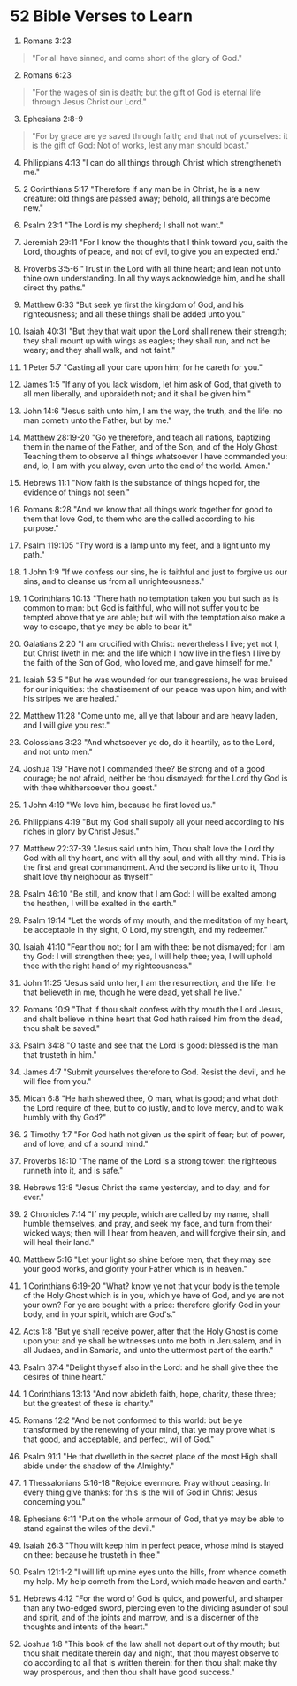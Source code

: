 # 52 Bible Verses to Learn

1. Romans 3:23
> "For all have sinned, and come short of the glory of God."


2. Romans 6:23
> "For the wages of sin is death; but the gift of God is eternal life through Jesus Christ our Lord."


3. Ephesians 2:8-9
> "For by grace are ye saved through faith; and that not of yourselves: it is the gift of God: Not of works, lest any man should boast."


4. Philippians 4:13
"I can do all things through Christ which strengtheneth me."


5. 2 Corinthians 5:17
"Therefore if any man be in Christ, he is a new creature: old things are passed away; behold, all things are become new."


6. Psalm 23:1
"The Lord is my shepherd; I shall not want."


7. Jeremiah 29:11
"For I know the thoughts that I think toward you, saith the Lord, thoughts of peace, and not of evil, to give you an expected end."


8. Proverbs 3:5-6
"Trust in the Lord with all thine heart; and lean not unto thine own understanding. In all thy ways acknowledge him, and he shall direct thy paths."


9. Matthew 6:33
"But seek ye first the kingdom of God, and his righteousness; and all these things shall be added unto you."


10. Isaiah 40:31
"But they that wait upon the Lord shall renew their strength; they shall mount up with wings as eagles; they shall run, and not be weary; and they shall walk, and not faint."


11. 1 Peter 5:7
"Casting all your care upon him; for he careth for you."


12. James 1:5
"If any of you lack wisdom, let him ask of God, that giveth to all men liberally, and upbraideth not; and it shall be given him."


13. John 14:6
"Jesus saith unto him, I am the way, the truth, and the life: no man cometh unto the Father, but by me."


14. Matthew 28:19-20
"Go ye therefore, and teach all nations, baptizing them in the name of the Father, and of the Son, and of the Holy Ghost: Teaching them to observe all things whatsoever I have commanded you: and, lo, I am with you alway, even unto the end of the world. Amen."


15. Hebrews 11:1
"Now faith is the substance of things hoped for, the evidence of things not seen."


16. Romans 8:28
"And we know that all things work together for good to them that love God, to them who are the called according to his purpose."


17. Psalm 119:105
"Thy word is a lamp unto my feet, and a light unto my path."


18. 1 John 1:9
"If we confess our sins, he is faithful and just to forgive us our sins, and to cleanse us from all unrighteousness."


19. 1 Corinthians 10:13
"There hath no temptation taken you but such as is common to man: but God is faithful, who will not suffer you to be tempted above that ye are able; but will with the temptation also make a way to escape, that ye may be able to bear it."


20. Galatians 2:20
"I am crucified with Christ: nevertheless I live; yet not I, but Christ liveth in me: and the life which I now live in the flesh I live by the faith of the Son of God, who loved me, and gave himself for me."


21. Isaiah 53:5
"But he was wounded for our transgressions, he was bruised for our iniquities: the chastisement of our peace was upon him; and with his stripes we are healed."


22. Matthew 11:28
"Come unto me, all ye that labour and are heavy laden, and I will give you rest."


23. Colossians 3:23
"And whatsoever ye do, do it heartily, as to the Lord, and not unto men."


24. Joshua 1:9
"Have not I commanded thee? Be strong and of a good courage; be not afraid, neither be thou dismayed: for the Lord thy God is with thee whithersoever thou goest."


25. 1 John 4:19
"We love him, because he first loved us."


26. Philippians 4:19
"But my God shall supply all your need according to his riches in glory by Christ Jesus."


27. Matthew 22:37-39
"Jesus said unto him, Thou shalt love the Lord thy God with all thy heart, and with all thy soul, and with all thy mind. This is the first and great commandment. And the second is like unto it, Thou shalt love thy neighbour as thyself."

28. Psalm 46:10
"Be still, and know that I am God: I will be exalted among the heathen, I will be exalted in the earth."


29. Psalm 19:14
"Let the words of my mouth, and the meditation of my heart, be acceptable in thy sight, O Lord, my strength, and my redeemer."


30. Isaiah 41:10
"Fear thou not; for I am with thee: be not dismayed; for I am thy God: I will strengthen thee; yea, I will help thee; yea, I will uphold thee with the right hand of my righteousness."


31. John 11:25
"Jesus said unto her, I am the resurrection, and the life: he that believeth in me, though he were dead, yet shall he live."


32. Romans 10:9
"That if thou shalt confess with thy mouth the Lord Jesus, and shalt believe in thine heart that God hath raised him from the dead, thou shalt be saved."


33. Psalm 34:8
"O taste and see that the Lord is good: blessed is the man that trusteth in him."


34. James 4:7
"Submit yourselves therefore to God. Resist the devil, and he will flee from you."


35. Micah 6:8
"He hath shewed thee, O man, what is good; and what doth the Lord require of thee, but to do justly, and to love mercy, and to walk humbly with thy God?"


36. 2 Timothy 1:7
"For God hath not given us the spirit of fear; but of power, and of love, and of a sound mind."


37. Proverbs 18:10
"The name of the Lord is a strong tower: the righteous runneth into it, and is safe."


38. Hebrews 13:8
"Jesus Christ the same yesterday, and to day, and for ever."


39. 2 Chronicles 7:14
"If my people, which are called by my name, shall humble themselves, and pray, and seek my face, and turn from their wicked ways; then will I hear from heaven, and will forgive their sin, and will heal their land."


40. Matthew 5:16
"Let your light so shine before men, that they may see your good works, and glorify your Father which is in heaven."


41. 1 Corinthians 6:19-20
"What? know ye not that your body is the temple of the Holy Ghost which is in you, which ye have of God, and ye are not your own? For ye are bought with a price: therefore glorify God in your body, and in your spirit, which are God's."


42. Acts 1:8
"But ye shall receive power, after that the Holy Ghost is come upon you: and ye shall be witnesses unto me both in Jerusalem, and in all Judaea, and in Samaria, and unto the uttermost part of the earth."


43. Psalm 37:4
"Delight thyself also in the Lord: and he shall give thee the desires of thine heart."


44. 1 Corinthians 13:13
"And now abideth faith, hope, charity, these three; but the greatest of these is charity."


45. Romans 12:2
"And be not conformed to this world: but be ye transformed by the renewing of your mind, that ye may prove what is that good, and acceptable, and perfect, will of God."


46. Psalm 91:1
"He that dwelleth in the secret place of the most High shall abide under the shadow of the Almighty."


47. 1 Thessalonians 5:16-18
"Rejoice evermore. Pray without ceasing. In every thing give thanks: for this is the will of God in Christ Jesus concerning you."


48. Ephesians 6:11
"Put on the whole armour of God, that ye may be able to stand against the wiles of the devil."


49. Isaiah 26:3
"Thou wilt keep him in perfect peace, whose mind is stayed on thee: because he trusteth in thee."


50. Psalm 121:1-2
"I will lift up mine eyes unto the hills, from whence cometh my help. My help cometh from the Lord, which made heaven and earth."


51. Hebrews 4:12
"For the word of God is quick, and powerful, and sharper than any two-edged sword, piercing even to the dividing asunder of soul and spirit, and of the joints and marrow, and is a discerner of the thoughts and intents of the heart."


53. Joshua 1:8
"This book of the law shall not depart out of thy mouth; but thou shalt meditate therein day and night, that thou mayest observe to do according to all that is written therein: for then thou shalt make thy way prosperous, and then thou shalt have good success."

